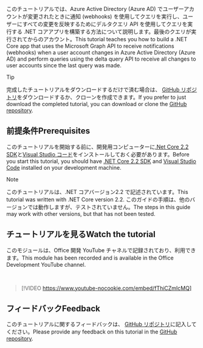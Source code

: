 <!-- markdownlint-disable MD002 MD041 -->

<span data-ttu-id="9d01b-101">このチュートリアルでは、Azure Active Directory (Azure AD) でユーザーアカウントが変更されたときに通知 (webhooks) を使用してクエリを実行し、ユーザーにすべての変更を反映するためにデルタクエリ API を使用してクエリを実行する .NET コアアプリを構築する方法について説明します。最後のクエリが実行されてからのアカウント。</span><span class="sxs-lookup"><span data-stu-id="9d01b-101">This tutorial teaches you how to build a .NET Core app that uses the Microsoft Graph API to receive notifications (webhooks) when a user account changes in Azure Active Directory (Azure AD) and perform queries using the delta query API to receive all changes to user accounts since the last query was made.</span></span>

> [!TIP]
> <span data-ttu-id="9d01b-102">完成したチュートリアルをダウンロードするだけで済む場合は、 [GitHub リポジトリ](https://github.com/microsoftgraph/msgraph-training-changenotifications)をダウンロードするか、クローンを作成できます。</span><span class="sxs-lookup"><span data-stu-id="9d01b-102">If you prefer to just download the completed tutorial, you can download or clone the [GitHub repository](https://github.com/microsoftgraph/msgraph-training-changenotifications).</span></span>

## <a name="prerequisites"></a><span data-ttu-id="9d01b-103">前提条件</span><span class="sxs-lookup"><span data-stu-id="9d01b-103">Prerequisites</span></span>

<span data-ttu-id="9d01b-104">このチュートリアルを開始する前に、開発用コンピューターに[.Net Core 2.2 SDK](https://dotnet.microsoft.com/download)と[Visual Studio コード](https://code.visualstudio.com/)をインストールしておく必要があります。</span><span class="sxs-lookup"><span data-stu-id="9d01b-104">Before you start this tutorial, you should have [.NET Core 2.2 SDK](https://dotnet.microsoft.com/download) and [Visual Studio Code](https://code.visualstudio.com/) installed on your development machine.</span></span>

> [!NOTE]
> <span data-ttu-id="9d01b-105">このチュートリアルは、.NET コアバージョン2.2 で記述されています。</span><span class="sxs-lookup"><span data-stu-id="9d01b-105">This tutorial was written with .NET Core version 2.2.</span></span> <span data-ttu-id="9d01b-106">このガイドの手順は、他のバージョンでは動作しますが、テストされていません。</span><span class="sxs-lookup"><span data-stu-id="9d01b-106">The steps in this guide may work with other versions, but that has not been tested.</span></span>

## <a name="watch-the-tutorial"></a><span data-ttu-id="9d01b-107">チュートリアルを見る</span><span class="sxs-lookup"><span data-stu-id="9d01b-107">Watch the tutorial</span></span>

<span data-ttu-id="9d01b-108">このモジュールは、Office 開発 YouTube チャネルで記録されており、利用できます。</span><span class="sxs-lookup"><span data-stu-id="9d01b-108">This module has been recorded and is available in the Office Development YouTube channel.</span></span>

<!-- markdownlint-disable MD033 MD034 -->
<br/>

> [!VIDEO https://www.youtube-nocookie.com/embed/fThiCZmIcMQ]
<!-- markdownlint-enable MD033 MD034 -->

## <a name="feedback"></a><span data-ttu-id="9d01b-109">フィードバック</span><span class="sxs-lookup"><span data-stu-id="9d01b-109">Feedback</span></span>

<span data-ttu-id="9d01b-110">このチュートリアルに関するフィードバックは、 [GitHub リポジトリ](https://github.com/microsoftgraph/msgraph-training-changenotifications)に記入してください。</span><span class="sxs-lookup"><span data-stu-id="9d01b-110">Please provide any feedback on this tutorial in the [GitHub repository](https://github.com/microsoftgraph/msgraph-training-changenotifications).</span></span>
